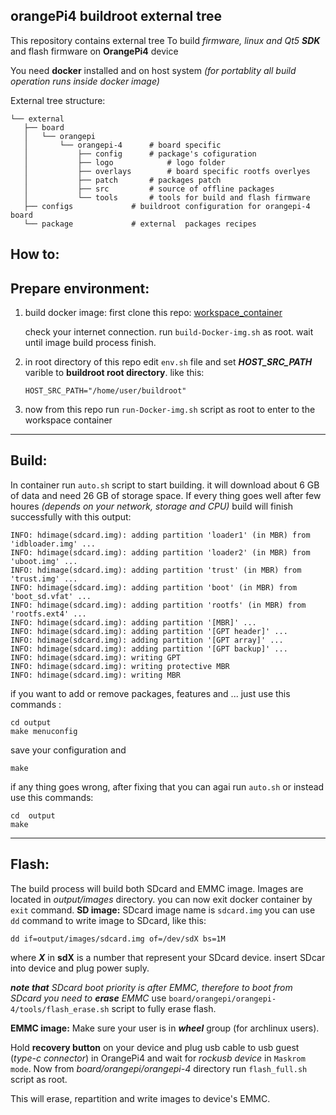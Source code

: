 ##  orangePi4 buildroot external tree


This repository contains external tree
To build *firmware, linux and Qt5 **SDK***  and flash firmware on **OrangePi4**  device

 You need **docker** installed and on host system
 *(for portablity all build operation runs inside docker image)*


 External tree structure:
 ```
└── external
    ├── board
    │   └── orangepi
    │       └── orangepi-4		# board specific
    │           ├── config		# package's cofiguration
    │           ├── logo			# logo folder
    │           ├── overlays		# board specific rootfs overlyes
    │           ├── patch		# packages patch
    │           ├── src			# source of offline packages
    │           └── tools		# tools for build and flash firmware
    ├── configs				# buildroot configuration for orangepi-4 board
    └── package				# external  packages recipes
```


## How to:

## **Prepare environment:**

1. build docker image:
 first clone this repo:
[workspace_container]( github.com/adjexpress/workspace_container)

	check your internet connection.
	run `build-Docker-img.sh` as root.
	wait until image build process finish.
2. in root directory of this repo edit `env.sh` file and set ***HOST_SRC_PATH*** varible to **buildroot root directory**.
like this:
	```
	HOST_SRC_PATH="/home/user/buildroot"
	```

3. now from this repo run `run-Docker-img.sh` script as root to enter to the workspace container

* * *
## **Build**:
In container run  `auto.sh` script to start building.
it will download about 6 GB of data and need  26 GB of storage space.
If every thing goes well after few houres *(depends on your network, storage and CPU)* build will finish successfully with this output:
```
INFO: hdimage(sdcard.img): adding partition 'loader1' (in MBR) from 'idbloader.img' ...
INFO: hdimage(sdcard.img): adding partition 'loader2' (in MBR) from 'uboot.img' ...
INFO: hdimage(sdcard.img): adding partition 'trust' (in MBR) from 'trust.img' ...
INFO: hdimage(sdcard.img): adding partition 'boot' (in MBR) from 'boot_sd.vfat' ...
INFO: hdimage(sdcard.img): adding partition 'rootfs' (in MBR) from 'rootfs.ext4' ...
INFO: hdimage(sdcard.img): adding partition '[MBR]' ...
INFO: hdimage(sdcard.img): adding partition '[GPT header]' ...
INFO: hdimage(sdcard.img): adding partition '[GPT array]' ...
INFO: hdimage(sdcard.img): adding partition '[GPT backup]' ...
INFO: hdimage(sdcard.img): writing GPT
INFO: hdimage(sdcard.img): writing protective MBR
INFO: hdimage(sdcard.img): writing MBR
```
if you want to add or remove packages, features and ...
just use this commands :
```
cd output
make menuconfig
```
save your configuration and
```
make
```

if any thing goes wrong, after fixing that  you can agai run `auto.sh` or instead use this commands:
 ```
cd  output
 make
```
* * *
 ## **Flash**:
 The build process will build both SDcard  and EMMC image.
 Images are located in *output/images* directory.
 you can now exit docker container by `exit` command.
 **SD image:**
 SDcard image name is `sdcard.img`
 you can use `dd` command to write image to SDcard, like this:
 ```
dd if=output/images/sdcard.img of=/dev/sdX bs=1M
```
where ***X*** in **sdX** is a number that represent your SDcard device.
insert SDcar into device and plug power suply.

***note that** SDcard boot priority is after EMMC, therefore to boot from SDcard you need to **erase** EMMC*
use `board/orangepi/orangepi-4/tools/flash_erase.sh` script to fully erase flash.

**EMMC image:**
Make sure your user is in ***wheel*** group (for archlinux users).

Hold **recovery button** on your device and plug usb cable to usb guest (*type-c connector*) in OrangePi4 and wait for *rockusb device* in `Maskrom mode`.
Now from *board/orangepi/orangepi-4* directory run `flash_full.sh` script as root.

This will erase, repartition and write images to device's EMMC.
